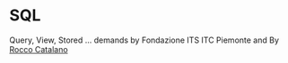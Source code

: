 # SQL
Query, View, Stored ... demands by Fondazione ITS ITC Piemonte and By <a href="https://www.linkedin.com/in/rocco-catalano-54a97634/">Rocco Catalano </a>

